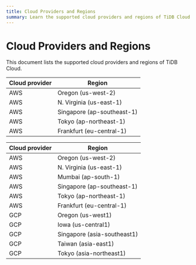 ```yaml
---
title: Cloud Providers and Regions
summary: Learn the supported cloud providers and regions of TiDB Cloud.
---
```


# Cloud Providers and Regions

This document lists the supported cloud providers and regions of TiDB Cloud.

<SimpleTab>
<div label="Developer Tier">

| Cloud provider | Region                      |
|----------------|-----------------------------|
| AWS            | Oregon (us-west-2)          |
| AWS            | N. Virginia (us-east-1)     |
| AWS            | Singapore (ap-southeast-1)  |
| AWS            | Tokyo (ap-northeast-1)      |
| AWS            | Frankfurt (eu-central-1)    |

</div>

<div label="Dedicated Tier">

| Cloud provider | Region                      |
|----------------|-----------------------------|
| AWS            | Oregon (us-west-2)          |
| AWS            | N. Virginia (us-east-1)     |
| AWS            | Mumbai (ap-south-1)         |
| AWS            | Singapore (ap-southeast-1)  |
| AWS            | Tokyo (ap-northeast-1)      |
| AWS            | Frankfurt (eu-central-1)    |
| GCP            | Oregon (us-west1)           |
| GCP            | Iowa (us-central1)          |
| GCP            | Singapore (asia-southeast1) |
| GCP            | Taiwan (asia-east1)         |
| GCP            | Tokyo (asia-northeast1)     |

</div>
</SimpleTab>